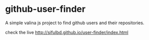 # github-user-finder
A simple valina js project to find github users and their repositories. 

check the live http://sifulbd.github.io/user-finder/index.html
